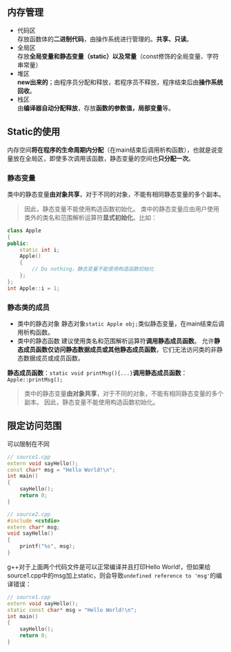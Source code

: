 ## 内存管理
-  代码区  
存放函数体的**二进制代码**，由操作系统进行管理的。**共享、只读**。
-  全局区  
存放**全局变量和静态变量（static）以及常量**（const修饰的全局变量、字符串常量）
-  堆区  
**new出来的**；由程序员分配和释放，若程序员不释放，程序结束后由**操作系统回收**。
-  栈区  
由**编译器自动分配释放**，存放**函数的参数值，局部变量**等。

## Static的使用
内存空间**将在程序的生命周期内分配**（在main结束后调用析构函数），也就是说变量放在全局区，即使多次调用该函数，静态变量的空间也**只分配一次**。

### 静态变量
类中的静态变量**由对象共享**，对于不同的对象，不能有相同静态变量的多个副本。

>因此，静态变量不能使用构造函数初始化。
>类中的静态变量应由用户使用类外的类名和范围解析运算符**显式初始化**。比如：
```C++
class Apple 
{ 
public: 
	static int i; 
	Apple() 
	{ 
		// Do nothing，静态变量不能使用构造函数初始化 
	}; 
};
int Apple::i = 1;
```

### 静态类的成员

- 类中的静态对象 
静态对象`static Apple obj;`类似静态变量，在main结束后调用析构函数。
- 类中的静态函数
建议使用类名和范围解析运算符**调用静态成员函数**。
允许**静态成员函数仅访问静态数据成员或其他静态成员函数**，它们无法访问类的非静态数据成员或成员函数。

**静态成员函数**：`static void printMsg(){...}`**调用静态成员函数**：`Apple::printMsg();`

>类中的静态变量**由对象共享**，对于不同的对象，不能有相同静态变量的多个副本。
>因此，静态变量不能使用构造函数初始化。

## 限定访问范围
可以限制在不同
```C++
// source1.cpp
extern void sayHello();
const char* msg = "Hello World!\n";
int main()
{
    sayHello();
    return 0;
}

// source2.cpp
#include <cstdio>
extern char* msg;
void sayHello()
{
    printf("%s", msg);
}
```

g++对于上面两个代码文件是可以正常编译并且打印Hello World!，但如果给source1.cpp中的msg加上static，则会导致`undefined reference to 'msg'`的编译错误：
```C++
// source1.cpp
extern void sayHello();
static const char* msg = "Hello World!\n";
int main()
{
    sayHello();
    return 0;
}
```